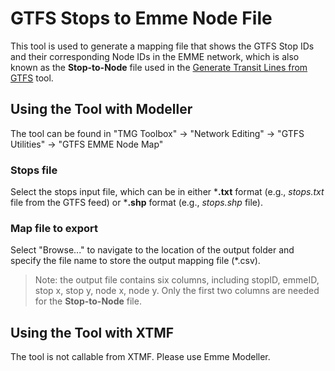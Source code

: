 # **GTFS Stops to Emme Node File**
This tool is used to generate a mapping file that shows the GTFS Stop IDs and their corresponding Node IDs in the EMME network, which is also known as the **Stop-to-Node** file used in the [Generate Transit Lines from GTFS](../GTFS_utilities/GenerateTransitLinesfromGTFS.md) tool.

## **Using the Tool with Modeller**
The tool can be found in "TMG Toolbox" -> "Network Editing" -> "GTFS Utilities" -> "GTFS EMME Node Map"

### Stops file 
Select the stops input file, which can be in either ***.txt** format (e.g., *stops.txt* file from the GTFS feed) or ***.shp** format (e.g., *stops.shp* file).

### Map file to export
Select "Browse..." to navigate to the location of the output folder and specify the file name to store the output mapping file (*.csv).

> Note: the output file contains six columns, 
> including stopID, emmeID, stop x, stop y, node x, node y. 
> Only the first two columns are needed for the **Stop-to-Node** file. 

## **Using the Tool with XTMF**
The tool is not callable from XTMF. Please use Emme Modeller.

